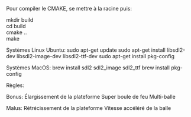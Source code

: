 Pour compiler le CMAKE, se mettre à la racine puis:

mkdir build  
cd build  
cmake ..  
make  


Systèmes Linux Ubuntu:
    sudo apt-get update
    sudo apt-get install libsdl2-dev libsdl2-image-dev libsdl2-ttf-dev
    sudo apt-get install pkg-config

Systèmes MacOS:
    brew install sdl2 sdl2_image sdl2_ttf
    brew install pkg-config


Règles:

Bonus:
    Élargissement de la plateforme
    Super boule de feu
    Multi-balle


Malus:
    Rétrécissement de la plateforme
    Vitesse accéléré de la balle
